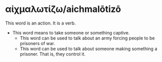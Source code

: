 # αἰχμαλωτίζω/aichmalōtizō 
This word is an action. It is a verb.

* This word means to take someone or something captive.
    * This word can be used to talk about an army forcing people to be prisoners of war.
    * This word can be used to talk about someone making something a prisoner. That is, they control it. 
